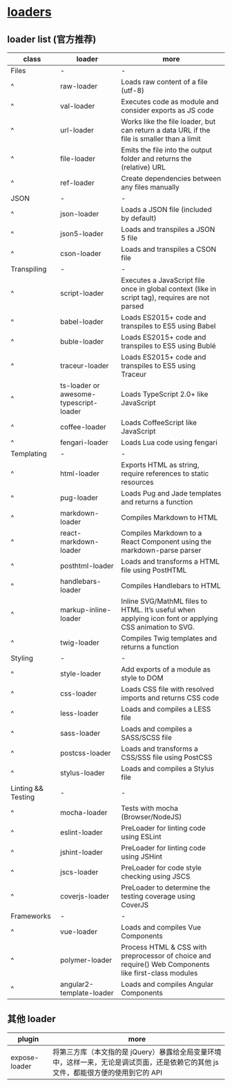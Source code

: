 # [loaders](https://webpack.js.org/loaders/)

## loader list (官方推荐)

| class              | loader                                 | more                                                                                                   |
| ------------------ | -------------------------------------- | ------------------------------------------------------------------------------------------------------ |
| Files              | -                                      | -                                                                                                      |
| ^                  | raw-loader                             | Loads raw content of a file (utf-8)                                                                    |
| ^                  | val-loader                             | Executes code as module and consider exports as JS code                                                |
| ^                  | url-loader                             | Works like the file loader, but can return a data URL if the file is smaller than a limit              |
| ^                  | file-loader                            | Emits the file into the output folder and returns the (relative) URL                                   |
| ^                  | ref-loader                             | Create dependencies between any files manually                                                         |
| JSON               | -                                      | -                                                                                                      |
| ^                  | json-loader                            | Loads a JSON file (included by default)                                                                |
| ^                  | json5-loader                           | Loads and transpiles a JSON 5 file                                                                     |
| ^                  | cson-loader                            | Loads and transpiles a CSON file                                                                       |
| Transpiling        | -                                      | -                                                                                                      |
| ^                  | script-loader                          | Executes a JavaScript file once in global context (like in script tag), requires are not parsed        |
| ^                  | babel-loader                           | Loads ES2015+ code and transpiles to ES5 using Babel                                                   |
| ^                  | buble-loader                           | Loads ES2015+ code and transpiles to ES5 using Bublé                                                   |
| ^                  | traceur-loader                         | Loads ES2015+ code and transpiles to ES5 using Traceur                                                 |
| ^                  | ts-loader or awesome-typescript-loader | Loads TypeScript 2.0+ like JavaScript                                                                  |
| ^                  | coffee-loader                          | Loads CoffeeScript like JavaScript                                                                     |
| ^                  | fengari-loader                         | Loads Lua code using fengari                                                                           |
| Templating         | -                                      | -                                                                                                      |
| ^                  | html-loader                            | Exports HTML as string, require references to static resources                                         |
| ^                  | pug-loader                             | Loads Pug and Jade templates and returns a function                                                    |
| ^                  | markdown-loader                        | Compiles Markdown to HTML                                                                              |
| ^                  | react-markdown-loader                  | Compiles Markdown to a React Component using the markdown-parse parser                                 |
| ^                  | posthtml-loader                        | Loads and transforms a HTML file using PostHTML                                                        |
| ^                  | handlebars-loader                      | Compiles Handlebars to HTML                                                                            |
| ^                  | markup-inline-loader                   | Inline SVG/MathML files to HTML. It’s useful when applying icon font or applying CSS animation to SVG. |
| ^                  | twig-loader                            | Compiles Twig templates and returns a function                                                         |
| Styling            | -                                      | -                                                                                                      |
| ^                  | style-loader                           | Add exports of a module as style to DOM                                                                |
| ^                  | css-loader                             | Loads CSS file with resolved imports and returns CSS code                                              |
| ^                  | less-loader                            | Loads and compiles a LESS file                                                                         |
| ^                  | sass-loader                            | Loads and compiles a SASS/SCSS file                                                                    |
| ^                  | postcss-loader                         | Loads and transforms a CSS/SSS file using PostCSS                                                      |
| ^                  | stylus-loader                          | Loads and compiles a Stylus file                                                                       |
| Linting && Testing | -                                      | -                                                                                                      |
| ^                  | mocha-loader                           | Tests with mocha (Browser/NodeJS)                                                                      |
| ^                  | eslint-loader                          | PreLoader for linting code using ESLint                                                                |
| ^                  | jshint-loader                          | PreLoader for linting code using JSHint                                                                |
| ^                  | jscs-loader                            | PreLoader for code style checking using JSCS                                                           |
| ^                  | coverjs-loader                         | PreLoader to determine the testing coverage using CoverJS                                              |
| Frameworks         | -                                      | -                                                                                                      |
| ^                  | vue-loader                             | Loads and compiles Vue Components                                                                      |
| ^                  | polymer-loader                         | Process HTML & CSS with preprocessor of choice and require() Web Components like first-class modules   |
| ^                  | angular2-template-loader               | Loads and compiles Angular Components                                                                  |

## 其他 loader

| plugin        | more                                                                                                                                |
| ------------- | ----------------------------------------------------------------------------------------------------------------------------------- |
| expose-loader | 将第三方库（本文指的是 jQuery）暴露给全局变量环境中，这样一来，无论是调试页面，还是依赖它的其他 js 文件，都能很方便的使用到它的 API |
